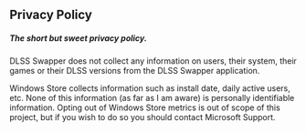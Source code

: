 ## Privacy Policy

##### The short but sweet privacy policy.

DLSS Swapper does not collect any information on users, their system, their games or their DLSS versions from the DLSS Swapper application.

Windows Store collects information such as install date, daily active users, etc. None of this information (as far as I am aware) is personally identifiable information. Opting out of Windows Store metrics is out of scope of this project, but if you wish to do so you should contact Microsoft Support. 